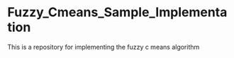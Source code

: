 # Fuzzy_Cmeans_Sample_Implementation
This is a repository for implementing the fuzzy c means algorithm 
